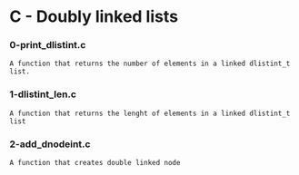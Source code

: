 # C - Doubly linked lists

### 0-print_dlistint.c

	A function that returns the number of elements in a linked dlistint_t list.

### 1-dlistint_len.c

	A function that returns the lenght of elements in a linked dlistint_t list
	
### 2-add_dnodeint.c
	
	A function that creates double linked node 
